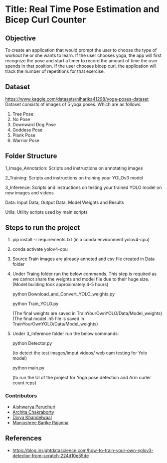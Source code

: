 # Title: Real Time Pose Estimation and Bicep Curl Counter

## Objective

To create an application that would prompt the user to choose the type of workout he or she wants to learn. If the user chooses yoga, the app will first recognize the pose and start a timer to record the amount of time the user spends in that position. If the user chooses bicep curl, the application will track the number of repetitions for that exercise.


## Dataset

https://www.kaggle.com/datasets/niharika41298/yoga-poses-dataset
</br>
Dataset consists of images of 5 yoga poses. Which are as follows:

1.  Tree Pose 
2.  No Pose
3.  Downward Dog Pose
4.  Goddess Pose
5.  Plank Pose
6.  Warrior Pose

## Folder Structure

1_Image_Annotation: Scripts and instructions on annotating images

2_Training: Scripts and instructions on training your YOLOv3 model

3_Inference: Scripts and instructions on testing your trained YOLO model on new images and videos

Data: Input Data, Output Data, Model Weights and Results

Utils: Utility scripts used by main scripts

## Steps to run the project

1. pip install -r requirements.txt (in a conda environment yolov4-cpu)

2. conda activate yolov4-cpu

3. Source Train images are already annoted and csv file created in Data folder

4. Under Traing folder run the below commands. This step is required as we cannot share the weights and model file due to their huge size. 
    (Model building took approximately 4-5 hours)

     python Download_and_Convert_YOLO_weights.py
     
     python Train_YOLO.py 
     
     (The final weights are saved in TrainYourOwnYOLO/Data/Model_weights)
     (The final model .h5 file is saved  in TrainYourOwnYOLO/Data/Model_weights)
     
5. Under 3_Inference folder run the below commands:

     python Detector.py
   
     (to detect the test images/imput videos/ web cam testing for Yolo model)

     python main.py

     (to run the UI of the project for Yoga pose detection and Arm curler count reps)
    


### Contributors

- [Aishwarya Paruchuri](https://github.com/aishwarya95698)
- [Archita Chakraborty](https://github.com/Archita22ind)
- [Divya Khandelwaal](https://github.com/divyaKh)
- [Manjushree Barike Rajanna](https://github.com/MANJUSHREEBR)

## References
-  https://blog.insightdatascience.com/how-to-train-your-own-yolov3-detector-from-scratch-224d10e55de

